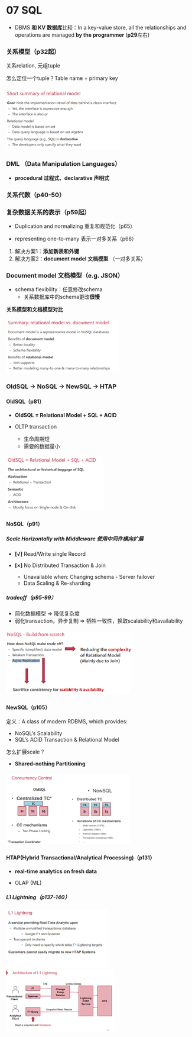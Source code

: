 # 07 SQL

- DBMS **和 KV 数据库**比较：In a key-value store, all the relationships and operations are managed  **by the programmer** (**p29**左右)

### 关系模型（p32起）

关系relation, 元组tuple

怎么定位一个tuple？Table name + primary key

##### <img src="./images/relational model summary.png" alt="relational model summary" style="zoom:40%;" />

### DML （Data Manipulation Languages）

- **procedural 过程式、declarative 声明式**

### 关系代数（p40-50）

### 复杂数据关系的表示（p59起）

- Duplication and normalizing 重复和规范化（p65）

- representing one-to-many 表示一对多关系（p66）

1. 解决方案1：**添加新表和外键**
2. 解决方案2：**document model 文档模型** （一对多关系）

### Document model 文档模型（e.g. JSON）

- schema flexibility：任意修改schema
  - 关系数据库中的schema更改**很慢**

**关系模型和文档模型对比**

##### <img src="./images/relational and document model.png" alt="relational and document model" style="zoom: 40%;" />

### OldSQL → NoSQL → NewSQL → HTAP

#### OldSQL（p81）

- **OldSQL = Relational Model + SQL + ACID**

- OLTP transaction
  - 生命周期短
  - 需要的数据量小

##### <img src="./images/oldSQL.png" alt="oldSQL" style="zoom: 40%;" />

#### NoSQL（p91）

##### **Scale Horizontally with Middleware 使用中间件横向扩展**

- **[√]** Read/Write single Record 

- **[×]** No Distributed Transaction & Join 
  - Unavailable when: Changing schema - Server failover 
  - Data Scaling & Re-sharding

##### tradeoff（p95-99）

- 简化数据模型 => 降低复杂度
- 弱化transaction，异步复制 => 牺牲一致性，换取scalability和availability

##### <img src="./images/NoSQL.png" alt="NoSQL" style="zoom: 40%;" />

#### NewSQL（p105）

定义：A class of modern RDBMS, which provides:

- NoSQL’s Scalability
- SQL’s ACID Transaction & Relational Model

怎么扩展scale？

- **Shared-nothing Partitioning**

##### <img src="./images/NewSQL.png" alt="NewSQL" style="zoom:40%;" />

#### HTAP(Hybrid Transactional/Analytical Processing)（p131）

-  **real-time analytics on fresh data**

- OLAP (ML)

##### L1 Lightning（p137-140）

##### <img src="images/HTAP1.png" alt="HTAP1" style="zoom:60%;" /><img src="images/HTAP2.png" alt="HTAP2" style="zoom:50%;" />